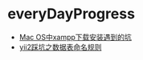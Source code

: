 # everyDayProgress
+ [Mac OS中xampp下载安装遇到的坑](./MacOS中xampp下载安装遇到的坑/MacOS中xampp下载安装遇到的坑.md)
+ [yii2踩坑之数据表命名规则](./yii2踩坑之数据表命名规则/yii2踩坑之数据表命名规则.md)

